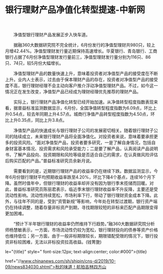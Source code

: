 # 银行理财产品净值化转型提速-中新网

　　

　　净值型银行理财产品发展正步入快车道。

　　据融360大数据研究院不完全统计，6月份发行的净值型理财共980只，较上月增42.44%。净值型理财发行量近期保持高速增长。华夏银行、青岛银行、工商银行占据了6月份净值型理财发行量前三，净值型理财发行量分别为116只、86只、74只，较5月份大幅增长。

　　净值型理财产品的数量快速上升，意味着投资者对净值型产品的接受度在不断上升。业内人士表示，过去由于保本理财产品的存在，投资者对净值型产品的接受度不高，银行理财经理不会主动向客户推介浮动净值型理财产品。不过，如今这一情况正在发生改变，净值型产品已经成为理财经理优先推荐的理财产品。

　　实际上，银行理财产品净值化转型已经开始加速。从净值转型程度指数表现来看，据普益标准监测数据显示，6月份，全国净值转型程度指数为6.09点，环比上升0.54点，较去年同期上升4.57点。城商行净值产品转型程度指数为4.50点，环比上升0.35点，同比上升3.8点。

　　净值型产品的快速成长与银行理财子公司的发展密切相关。随着银行理财子公司的陆续成立，未来银行理财产品将全面净值化。对投资者来说，意味着要承担更多的投资风险。“面对净值型产品，投资者要多研究，一是了解自身情况，包括自身财富基本情况、投资需求和风险承受能力；二是要了解产品，认真阅读产品说明书，了解产品投向、投资期限和风险等级是否适合自己的需求，在认真做风险评估后购买匹配的产品。”普益标准研究员余新月说。

　　需要看到的是，近期银行理财产品的收益率仍在继续下跌。数据监测显示，今年6月份银行理财平均预期收益率跌至4.20%，环比下降4个基点，连续16个月下降。虽然时值年中，但银行理财的收益率却并没有因为银行季末揽储而回暖。对此，普益标准研究员陈丽君表示，临近季末银行理财收益率不升反降，主要还是受流动性影响。流动性持续宽松，市场利率下行，带动了银行理财资金成本下降。此外，与往年不同的是，受到“资管新规”等影响，今年处在转型过渡期，银行资产端仍在持续调整，随着存量非标资产到期，寻找期限较短的非标来匹配产品期限变得更加困难。

　　“预计下半年银行理财的收益率仍然维持下行趋势。”融360大数据研究院分析师杨慧敏表示，一方面，市场流动性仍较为宽松，银行理财投向的债券等资产价格也维持低位；另一方面，由于一般非标期限较长，期限错配受限的情况下，银行投资非标较困难，无法以非标投资拉高收益。(钱箐旎)

le="{title}" style=" font-size:12px; text-align:center; color:#000">{title}

href="//www.chinanews.com/sh/shipin/cns-d/2019/10-09/news834030.shtml">秋的味道！航拍吉林四方山
